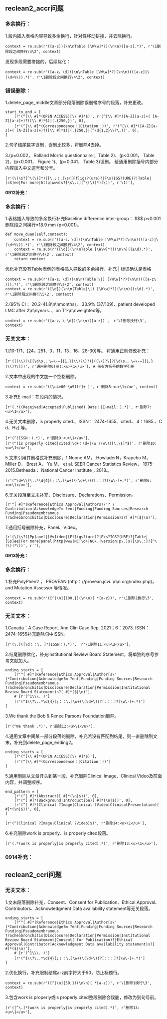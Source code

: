 ## reclean2_accr问题
### 多余换行：
1.段内插入表格内容导致多余换行，针对性移动拼接，并去除换行。
```
context = re.sub(r'([a-z])(\n\nTable [\W\w]*?)(\n\n)([a-z].*)', r'\1删除段之间换行\4\2', context)
```
发现多段需要拼接的，后续优化：
```
context = re.sub(r'([a-z，\d])(\n\nTable [\W\w]*?)(\n\n)(([a-z]|\(\d+%\)).*)', r'\1删除段之间换行\4\2', context)
```

### 错误删除：
1.delete_page_middle文章部分段落删除误删带序号的段落，补充更改。
```
start_to_end = [
    [r'(^[\\ #]*(OPEN ACCESS)[\\ #]*$)', r'(^[\\ #]*([A-Z][a-z]+( [A-Z][a-z]+)?)[\\ #]*$)|(.{250,})', 0],
    [r'(^[\\ #]*(Correspondence：|Citation：))', r'(^[\\ #]*([A-Z][a-z]+( [A-Z][a-z]+)?)[\\ #]*$)|(.{250,}|(^\d{1,2}\\?\.))', 0],
]
```

2.句子结尾数字误删，误删比较多，将删除4去掉。

3.(p=0.002， Rolland Morris questionnaire； Table 2)、(p<0.001， Table 2)、(p<0.001， Figure 1)、(p=0.041， Table 3)误删。
给通用删除括号内部分内容加入中文逗号和分号。
```
[r'(\(\s?[^\(\)]*)([\.;；，]\s([Ff]igs?(ure)?|F\s?IGS?(URE)?|Table|[sS]ee|For more|http|www)s?[\s\.:][^\(\)]*)(\))', r'\1)'], 
```

**0912补充**：
### 多余换行：
1.表格插入导致的多余换行补充Baseline difference inter-group： $$$ p<0.001删除段之间换行±18.9 mm (p<0.001)。
```
def move_duan(self,context):
    context = re.sub(r'([a-z，\d])(\n\nTable [\W\w]*?)(\n\n)(([a-z]|\(\d+%\)).*)', r'\1删除段之间换行\4\2', context)
    context = re.sub(r'([\d])(\n\nTable [\W\w]*?)(\n\n)((±\d).*)', r'\1删除段之间换行\4\2', context)
    return context
```
优化补充没有Table表例的表格插入导致的多余换行，补充 | 标识确认是表格
```
context = re.sub(r'([a-z，\d])(\n\n(Table|\|) [\W\w]*?)(\n\n)(([a-z\(]).*)', r'\1删除段之间换行\5\2', context)
context = re.sub(r'([\d])(\n\n(Table|\|) [\W\w]*?)(\n\n)((±\d).*)', r'\1删除段之间换行\5\2', context)
```

2.(95% CI： 20.2-41.8\n\nmonths)， 33.9% (37/109)、patient developed LMC after 2\n\nyears. 、on T1-\n\nweighted等。
```
context = re.sub(r'([a-z，\-\d])(\n\n)([a-z])',  r'\1删除换行\3', context)
```

### 无关文本：
1.\[10-171、\[24，251、3，11，13，16，28-30\]等。
将通用正则修改补充：
```
[r'(((\\)?\[[\d\s,，\–\-—]{1,}(\\)?\]?)|((\\)?\[?[\d\s,，\–\-—]{1,}(\\)?\]))', r'通用删除6(英):<u>\1</u>'], # 带有方括号的数字引用
```

2.文本中出现的中文加一个空格删除。
```
context = re.sub(r'([\u4e00-\u9fff]+ )', r'删除8:<u>\1</u>', context)
```

3.补充E-mail：在段内的情况。
```
[r'(.*((Received|Accepted|Published) Date：|E-mail：).*)', r'删除7:<u>\1</u>'],
```

4.无关文本删除，is properly cited.、ISSN： 2474-1655、cited.、4：1685.、C d、Hz).等。
```
[r'(^(ISSN：).*)', r'删除9:<u>\1</u>'],
[r'(^(is properly cited|cited|\d+：\d+|\w ?\w\))[\.\s]*$)', r'删除10:<u>\1</u>'],
```

5.文末引用其他格式补充删除，1.Noone AM， HowladerN，Krapcho M， Miller D， Brest A， Yu M， et al. SEER Cancer Statistics Review， 1975-2015.Bethesda： National Cancer Institute；2018.。
```
[r'(^\d+\\?\..*\d{4}[;；\.]\w+(\(\d+\))?[:：]?[\w\-]+.*)', r'删除6:<u>\1</u>'],
```

6.无关段落至文末补充，Disclosure、Declarations、Permission。
```
[r'^[ #]*(Reference|Ethics Approval|Authors?\'? ?Contribution|Acknowledge?m ?ent|Funding|Funding Sources|Research Funding|Pseudomembranous Tracheobronchitis|Disclosure|Declaration|Permission)s?[ #]*($|\n)'],
```

7.通用括号删除补充，Panel、Video。
```
[r'(\(\s?([Pp]anel|[Vv]ideo|[Ff]igs?(ure)?|F\s?IGS?(URE)?|Table|[Ss]ee|For more|panel|http|www|NCT\d+|NO\.|version|p\.)s?[\s\.:]?[^\(\)]*\))', r''],
```

**0913补充：**
### 多余换行：
1.补充PolyPhen2 ， PROVEAN (http：//provean.jcvi. \n\n org/index.php)， and Mutation Assessor 等情况。
```
context = re.sub(r'([^|\n]{100,})(\n\n)( *[a-z])', r'\1删除2换行\3', context)
```

### 无关文本：
1.Canada：A Case Report. Ann Clin Case Rep. 2021；6：2073. ISSN： 2474-1655补充删除句中ISSN。
```
[r'(\.)([\d；：\. ]*(ISSN：).*)',  r'\1删除11:<u>\2</u>'],
```

2.结尾删除优化，补充Institutional Review Board Statement，将单独的序号参考文献加入。
```
ending_starts = [
    [r'^[ #]*(Reference|Ethics Approval|Author[s\' ]*Contribution|Acknowledge?m ?ent|Funding|Funding Sources|Research Funding|Pseudomembranous Tracheobronchitis|Disclosure|Declaration|Permission|Institutional Review Board Statement)s?[ #]*($|\n)'],
    # [r'(^1\\\. )']
    [r'(^1\\?\..*\d{4}[;；：\.]\w+(\(\d+\))?[:：；]?[\w\-]+.*)']
]
```

3.We thank the Bob & Renee Parsons Foundation删除。
```
[r'(^We thank .*)', r'删除12:<u>\1</u>'],
```

4.通用文章中间某一部分段落的删除，补充若没有匹配到结尾，则一直删除到文末，补充到delete_page_ending2。
```
ending_starts = [
    [r'(^[\\ #]*(OPEN ACCESS)[\\ #]*$)'],
    [r'(^[\\ #]*(Correspondence：|Citation：))']
]
```

5.通用删除从文章开头到某一段，补充删除Clinical Image、Clinical Video及前面内容，并调整顺序。
```
end_pattern = [
    [r'(^[ #]*(Abstract)[ #]*(\n|$))', 0],
    [r'(^[ #]*(Background|Introduction)[ #]*(\n|$))', 0],
    [r'(^[ #]*(Clinical ?Image|Clinical ?Video|ClinicalPresentation)[ #]*(\n|$))', 0],
]
```
```
[r'(^(Clinical ?Image|Clinical ?Video)$)', r'删除14:<u>\1</u>'],
```

6.补充删除work is properly、is properly cited段落。
```
[r'(.*(work is properly|is properly cited).*)', r'删除13:<u>\1</u>'],
```

### 0914补充：
## reclean2_ccri问题
### 无关文本：
1.文末段落删除补充，Consent、Consent for Publication、Ethical Approval、Contributors、Acknowledgment Data availability statement等无关段落。
```
ending_starts = [
    [r'^[ #]*(Reference|Ethics Approval|Author[s\' ]*Contribution|Acknowledge?m ?ent|Funding|Funding Sources|Research Funding|Pseudomembranous Tracheobronchitis|Disclosure|Declaration|Permission|Institutional Review Board Statement|Consent( for Publication)?|Ethical Approval|Contributor|Acknowledgment Data availability statement)s?[ #]*($|\n)'],
    # [r'(^1\\\. )']
    [r'(^1\\?\..*\d{4}[;；：\.]\w+(\(\d+\))?[:：；]?[\w\-]+.*)']
]
```

2.优化换行，补充限制结尾a-z前字符大于50，防止标题行。
```
context = re.sub(r'([^|\n]{50,})(\n\n)( *[a-z])', r'\1删除1换行\3', context)
```

3.包含work is properly或is properly cited整段删除会误删，修改为到句号前。
```
[r'([^\.]*(work is properly|is properly cited).*)', r'删除13:<u>\1</u>'],
```

